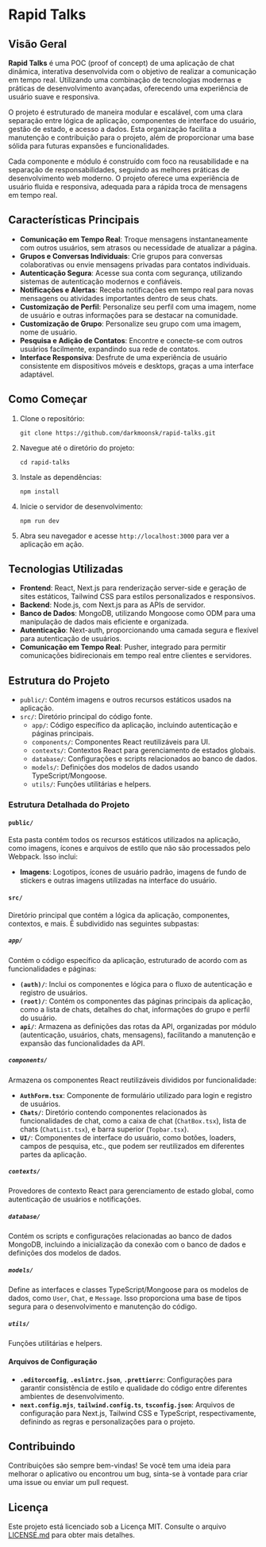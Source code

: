# Rapid Talks

## Visão Geral
**Rapid Talks** é uma POC (proof of concept) de uma aplicação de chat dinâmica, interativa desenvolvida com o objetivo de realizar a comunicação em tempo real. Utilizando uma combinação de tecnologias modernas e práticas de desenvolvimento avançadas, oferecendo uma experiência de usuário suave e responsiva.

O projeto é estruturado de maneira modular e escalável, com uma clara separação entre lógica de aplicação, componentes de interface do usuário, gestão de estado, e acesso a dados. Esta organização facilita a manutenção e contribuição para o projeto, além de proporcionar uma base sólida para futuras expansões e funcionalidades.

Cada componente e módulo é construído com foco na reusabilidade e na separação de responsabilidades, seguindo as melhores práticas de desenvolvimento web moderno. O projeto oferece uma experiência de usuário fluida e responsiva, adequada para a rápida troca de mensagens em tempo real.

## Características Principais

- **Comunicação em Tempo Real**: Troque mensagens instantaneamente com outros usuários, sem atrasos ou necessidade de atualizar a página.
- **Grupos e Conversas Individuais**: Crie grupos para conversas colaborativas ou envie mensagens privadas para contatos individuais.
- **Autenticação Segura**: Acesse sua conta com segurança, utilizando sistemas de autenticação modernos e confiáveis.
- **Notificações e Alertas**: Receba notificações em tempo real para novas mensagens ou atividades importantes dentro de seus chats.
- **Customização de Perfil**: Personalize seu perfil com uma imagem, nome de usuário e outras informações para se destacar na comunidade.
- **Customização de Grupo**: Personalize seu grupo com uma imagem, nome de usuário.
- **Pesquisa e Adição de Contatos**: Encontre e conecte-se com outros usuários facilmente, expandindo sua rede de contatos.
- **Interface Responsiva**: Desfrute de uma experiência de usuário consistente em dispositivos móveis e desktops, graças a uma interface adaptável.

## Como Começar

1. Clone o repositório:
   ```
   git clone https://github.com/darkmoonsk/rapid-talks.git
   ```
2. Navegue até o diretório do projeto:
   ```
   cd rapid-talks
   ```
3. Instale as dependências:
   ```
   npm install
   ```
4. Inicie o servidor de desenvolvimento:
   ```
   npm run dev
   ```
5. Abra seu navegador e acesse `http://localhost:3000` para ver a aplicação em ação.

## Tecnologias Utilizadas

- **Frontend**: React, Next.js para renderização server-side e geração de sites estáticos, Tailwind CSS para estilos personalizados e responsivos.
- **Backend**: Node.js, com Next.js para as APIs de servidor.
- **Banco de Dados**: MongoDB, utilizando Mongoose como ODM para uma manipulação de dados mais eficiente e organizada.
- **Autenticação**: Next-auth, proporcionando uma camada segura e flexível para autenticação de usuários.
- **Comunicação em Tempo Real**: Pusher, integrado para permitir comunicações bidirecionais em tempo real entre clientes e servidores.

## Estrutura do Projeto

- `public/`: Contém imagens e outros recursos estáticos usados na aplicação.
- `src/`: Diretório principal do código fonte.
  - `app/`: Código específico da aplicação, incluindo autenticação e páginas principais.
  - `components/`: Componentes React reutilizáveis para UI.
  - `contexts/`: Contextos React para gerenciamento de estados globais.
  - `database/`: Configurações e scripts relacionados ao banco de dados.
  - `models/`: Definições dos modelos de dados usando TypeScript/Mongoose.
  - `utils/`: Funções utilitárias e helpers.

### Estrutura Detalhada do Projeto

#### `public/`
Esta pasta contém todos os recursos estáticos utilizados na aplicação, como imagens, ícones e arquivos de estilo que não são processados pelo Webpack. Isso inclui:
- **Imagens**: Logotipos, ícones de usuário padrão, imagens de fundo de stickers e outras imagens utilizadas na interface do usuário.

#### `src/`
Diretório principal que contém a lógica da aplicação, componentes, contextos, e mais. É subdividido nas seguintes subpastas:

##### `app/`
Contém o código específico da aplicação, estruturado de acordo com as funcionalidades e páginas:
- **`(auth)/`**: Inclui os componentes e lógica para o fluxo de autenticação e registro de usuários.
- **`(root)/`**: Contém os componentes das páginas principais da aplicação, como a lista de chats, detalhes do chat, informações do grupo e perfil do usuário.
- **`api/`**: Armazena as definições das rotas da API, organizadas por módulo (autenticação, usuários, chats, mensagens), facilitando a manutenção e expansão das funcionalidades da API.

##### `components/`
Armazena os componentes React reutilizáveis divididos por funcionalidade:
- **`AuthForm.tsx`**: Componente de formulário utilizado para login e registro de usuários.
- **`Chats/`**: Diretório contendo componentes relacionados às funcionalidades de chat, como a caixa de chat (`ChatBox.tsx`), lista de chats (`ChatList.tsx`), e barra superior (`Topbar.tsx`).
- **`UI/`**: Componentes de interface do usuário, como botões, loaders, campos de pesquisa, etc., que podem ser reutilizados em diferentes partes da aplicação.

##### `contexts/`
Provedores de contexto React para gerenciamento de estado global, como autenticação de usuários e notificações.

##### `database/`
Contém os scripts e configurações relacionadas ao banco de dados MongoDB, incluindo a inicialização da conexão com o banco de dados e definições dos modelos de dados.

##### `models/`
Define as interfaces e classes TypeScript/Mongoose para os modelos de dados, como `User`, `Chat`, e `Message`. Isso proporciona uma base de tipos segura para o desenvolvimento e manutenção do código.

##### `utils/`
Funções utilitárias e helpers.

#### Arquivos de Configuração

- **`.editorconfig`**, **`.eslintrc.json`**, **`.prettierrc`**: Configurações para garantir consistência de estilo e qualidade do código entre diferentes ambientes de desenvolvimento.
- **`next.config.mjs`**, **`tailwind.config.ts`**, **`tsconfig.json`**: Arquivos de configuração para Next.js, Tailwind CSS e TypeScript, respectivamente, definindo as regras e personalizações para o projeto.

## Contribuindo

Contribuições são sempre bem-vindas! Se você tem uma ideia para melhorar o aplicativo ou encontrou um bug, sinta-se à vontade para criar uma issue ou enviar um pull request.

## Licença

Este projeto está licenciado sob a Licença MIT. Consulte o arquivo [LICENSE.md](LICENSE.md) para obter mais detalhes.